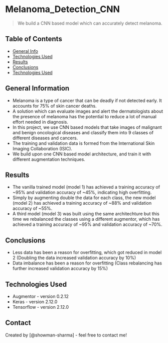 # Melanoma_Detection_CNN
> We build a CNN based model which can accurately detect melanoma.
 


## Table of Contents
* [General Info](#general-information)
* [Technologies Used](#technologies-used)
* [Results](#results)
* [Conclusions](#conclusions)
* [Technologies Used](#technologies-used)

<!-- You can include any other section that is pertinent to your problem -->

## General Information
- Melanoma is a type of cancer that can be deadly if not detected early. It accounts for 75% of skin cancer deaths.
- A solution which can evaluate images and alert the dermatologists about the presence of melanoma has the potential to reduce a lot of manual effort needed in diagnosis.
- In this project, we use CNN based models that take images of malignant and benign oncological diseases and classify them into 9 classes of different diseases and cancers.
- The training and validation data is formed from the International Skin Imaging Collaboration (ISIC).
- We build upon one CNN based model architecture, and train it with different augmentation techniques.
<!-- You don't have to answer all the questions - just the ones relevant to your project. -->

## Results
- The vanilla trained model (model 1) has achieved a training accuracy of ~95% and validation accuracy of ~45%, indicating high overfitting.
- Simply by augmenting double the data for each class, the new model (model 2) has achieved a training accuracy of ~88% and validation accuracy of ~55%.
- A third model (model 3) was built using the same architechture but this time we rebalanced the classes using a different augmentor, which has achieved a training accuracy of ~95% and validation accuracy of ~70%.

## Conclusions
- Less data has been a reason for overfitting, which got reduced in model 2 (Doubling the data increased validation accuracy by 10%)
- Data imbalance has been a reason for overfitting (Class rebalancing has further increased validation accuracy by 15%)

<!-- You don't have to answer all the questions - just the ones relevant to your project. -->


## Technologies Used
- Augmentor - version 0.2.12
- Keras - version 2.12.0
- Tensorflow - version 2.12.0

<!-- As the libraries versions keep on changing, it is recommended to mention the version of library used in this project -->



## Contact
Created by [@showman-sharma] - feel free to contact me!


<!-- Optional -->
<!-- ## License -->
<!-- This project is open source and available under the [... License](). -->

<!-- You don't have to include all sections - just the one's relevant to your project -->
